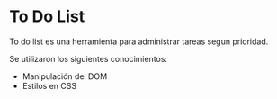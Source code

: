 # To Do List
<p>To do list es una herramienta para administrar tareas segun prioridad.</p>
<p>Se utilizaron los siguientes conocimientos:</p>
<ul>
  <li>Manipulación del DOM</li>
  <li>Estilos en CSS</li>
</ul>

